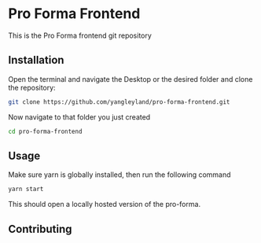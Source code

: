 # Pro Forma Frontend

This is the Pro Forma frontend git repository

## Installation

Open the terminal and navigate the Desktop or the desired folder and clone the repository:

```bash
git clone https://github.com/yangleyland/pro-forma-frontend.git
```
Now navigate to that folder you just created

```bash
cd pro-forma-frontend
```
## Usage


Make sure yarn is globally installed, then run the following command
```python
yarn start
```
This should open a locally hosted version of the pro-forma.


## Contributing

